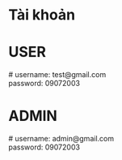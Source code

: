 # Tài khoản
<h1>USER</h1>
# username: test@gmail.com <br> password: 09072003 

<h1>ADMIN</h1>
# username: admin@gmail.com <br> password: 09072003
